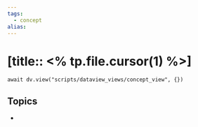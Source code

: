 ```yaml
---
tags:
  - concept
alias: 
---
```


# [title:: <% tp.file.cursor(1) %>]

```dataviewjs
await dv.view("scripts/dataview_views/concept_view", {})
```

## Topics

- 
